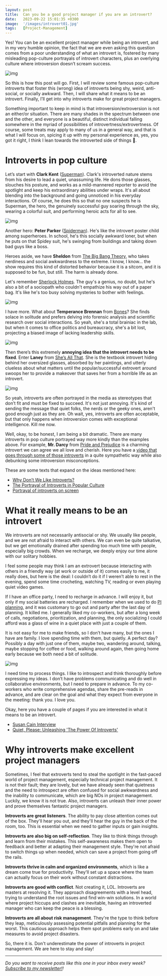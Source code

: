 ```yaml
---
layout: post
title:  Can you be a good project manager if you are an introvert?
date:   2023-09-22 15:01:35 +0300
image:  '/images/introvert01.jpg'
tags:   [Project-Management]
---
```


Yes! You can be an excellent project manager while being an introvert, and in my very humble opinion, the fact that we are even asking this question comes from a poor understanding of what an introvert is, fostered by many misleading pop-culture portrayals of introvert characters, plus an overlying culture where introversion doesn’t scream success. 

![img]({{site.baseurl}}/images/introvert01.jpg#center)

So this is how this post will go. First, I will review some famous pop-culture introverts that foster this (wrong) idea of introverts being shy, weird, anti-social, or socially awkward. Then, I will share what it means to be an introvert. Finally, I’ll get into why introverts make for great project managers. 

Something important to keep in mind is that introversion/extroversion is not an either/or situation. There are many shades in the spectrum between one and the other, and everyone is a beautiful, distinct individual falling somewhere in the myriad of possibilities of introvertness/extrovertness. Of course, some treats may apply to many of us in a general way, and that is what I will focus on, spicing it up with my personal experience as, yes, you got it right, I think I lean towards the introverted side of things 🙂.

# Introverts in pop culture

Let’s start with **Clark Kent** ([Superman](https://en.wikipedia.org/wiki/Superman)). Clark's introverted nature stems from his desire to lead a quiet, unassuming life. He dons those glasses, slouches his posture, and works as a mild-mannered reporter to avoid the spotlight and keep his extraordinary abilities under wraps. It's all about blending into the background and going unnoticed in his everyday interactions. Of course, he does this so that no one suspects he is Superman, the hero, the genuinely successful guy soaring through the sky, wearing a colorful suit, and performing heroic acts for all to see. 

![img]({{site.baseurl}}/images/introvert02.jpg#center)

Another hero: **Peter Parker** ([Spiderman](https://en.wikipedia.org/wiki/Spider-Man)). He's like the introvert poster child among superheroes. In school, he's this socially awkward loner, but when he puts on that Spidey suit, he's swinging from buildings and taking down bad guys like a boss.

Heroes aside, we have **Sheldon** from [The Big Bang Theory](https://www.imdb.com/title/tt0898266/), who takes nerdiness and social awkwardness to the extreme. I know, I know… the show requires this kind of distorted behavior because it is a sitcom, and it is supposed to be fun, but still. The harm is already done.

Let's remember [Sherlock Holmes](https://www.bbc.co.uk/programmes/b018ttws). The guy's a genius, no doubt, but he's also a bit of a sociopath who couldn't empathize his way out of a paper bag. It's like he's too busy solving mysteries to bother with feelings.

![img]({{site.baseurl}}/images/introvert03.jpg#center)

I have more. What about **Temperance Brennan** from [Bones](https://www.imdb.com/title/tt0460627/)? She finds solace in solitude and prefers delving into forensic analysis and scientific research over social interactions. So yeah, she's a total brainiac in the lab, but when it comes to office politics and bureaucracy, she's a bit lost, projecting a biased image of lacking leadership skills.

![img]({{site.baseurl}}/images/introvert04.jpg#center)

Then there’s this extremely **annoying idea that the introvert needs to be fixed**. Enter **Laney** from [She’s All That](https://www.imdb.com/title/tt0160862/). She is the textbook introvert hiding behind her oversized glasses, absorbed by her paintings, and utterly clueless about what matters until the popular/successful extrovert around swoops her to provide a makeover that saves her from a horrible life as an introvert.

![img]({{site.baseurl}}/images/introvert05.jpg#center)

So yeah, introverts are often portrayed in the media as stereotypes that don’t fit and must be fixed to succeed. It's not just annoying. It's kind of sending the message that quiet folks, the nerds or the geeky ones, aren't good enough just as they are. Oh wait, yes, introverts are often acceptable, but that only happens when introversion comes with exceptional intelligence. Kill me now.

Well, okay, to be honest, I am being a bit dramatic. There are many introverts in pop culture portrayed way more kindly than the examples above. For example, **Mr. Darcy** from [Pride and Prejudice](https://en.wikipedia.org/wiki/Pride_and_Prejudice) is a charming introvert we can agree we all love and cherish. Here you have a [video that goes through some of those introverts](https://www.youtube.com/watch?v=xdzSlESEzXo) in a quite sympathetic way while also debunking some introversion misconceptions.

These are some texts that expand on the ideas mentioned here:

- [Why Don’t We Like Introverts?](https://remake.wustl.edu/issue2/han-why-dont-we-like-introverts)
- [The Portrayal of Introverts in Popular Culture](https://lookinginthepopularculturemirror.wordpress.com/2016/05/30/the-portrayal-of-introverts-in-popular-culture/)
- [Portrayal of introverts on screen](https://www.linkedin.com/pulse/portrayal-introverts-screen-pooja-dawani/)



# What it really means to be an introvert

We introverts are not necessarily antisocial or shy. We usually like people, and we are not afraid to interact with others. We can even be quite talkative, but we get emotionally drained after spending too much time with people, especially big crowds. When we recharge, we deeply enjoy our time alone with our solitary hobbies.

I feel some people may think I am an extrovert because interacting with others in a friendly way (at work or outside of it) comes easily to me, it really does, but here is the deal: I couldn’t do it if I weren’t able to rest in the evening, spend some time crocheting, watching TV, reading or even playing quiet video games.

If I have an office party, I need to recharge in advance. I will enjoy it, but only if my social batteries are recharged. I remember when we used to do [PI planning](https://scaledagileframework.com/pi-planning/), and it was customary to go out and party after the last day of planning. It killed me. I generally liked my co-workers, but after a long week of calls, negotiations, prioritization, and planning, the only socializing I could afford was a glass of wine in a quiet place with just a couple of them. 

It is not easy for me to make friends, so I don’t have many, but the ones I have are family. I love spending time with them, but quietly. A perfect day? Possibly a day with just one of them, maybe two, wandering around, talking, maybe stopping for coffee or food, walking around again, then going home early because we both need a bit of solitude.

![img]({{site.baseurl}}/images/introvert06.jpg#center)

I need time to process things. I like to introspect and think thoroughly before expressing my ideas. I don’t have problems communicating and do well in collaborative environments, but I need to prepare in advance. To my co-workers who write comprehensive agendas, share the pre-reads in advance, and are clear on the goal and what they expect from everyone in the meeting: thank you. I love you. 

Okay, here you have a couple of pages if you are interested in what it means to be an introvert.

- [Susan Cain Interview](https://www.theguardian.com/technology/2012/apr/01/susan-cain-extrovert-introvert-interview)
- [Quiet, Please: Unleashing 'The Power Of Introverts'](https://www.npr.org/2012/01/30/145930229/quiet-please-unleashing-the-power-of-introverts)

# Why introverts make excellent project managers

Sometimes, I feel that extroverts tend to steal the spotlight in the fast-paced world of project management, especially technical project management. It is not their fault; they are lovely, but we have already seen that quietness and the need to introspect are often confused for social awkwardness and the inability to communicate, which are big NOs in project management. Luckily, we know it is not true. Also, introverts can unleash their inner power and prove themselves fantastic project managers.

**Introverts are great listeners**. The ability to pay close attention comes out of the box. They'll hear you out, and they'll hear the guy in the back of the room, too. This is essential when we need to gather inputs or gain insights.

**Introverts are also big on self-reflection**. They like to think things through and learn from their mistakes. This self-awareness makes them open to feedback and better at adapting their management style. They're not afraid to switch things up when needed, which can save a project from going off the rails.

**Introverts thrive in calm and organized environments**, which is like a dream come true for productivity. They'll set up a space where the team can actually focus on their work without constant distractions. 

**Introverts are good with conflict**. Not creating it, LOL. Introverts are masters at resolving it. They approach disagreements with a level head, trying to understand the root issues and find win-win solutions. In a world where project hiccups and clashes are inevitable, having an introverted manager who can keep the peace is a blessing.

**Introverts are all about risk management**. They're the type to think before they leap, meticulously assessing potential pitfalls and planning for the worst. This cautious approach helps them spot problems early on and take measures to avoid project disasters.

So, there it is. Don't underestimate the power of introverts in project management. We are here to stay and slay!

------

*Do you want to receive posts like this one in your inbox every week?  [<u>Subscribe to my newsletter!</u>](https://popcultureguidetopm.substack.com/)!* 